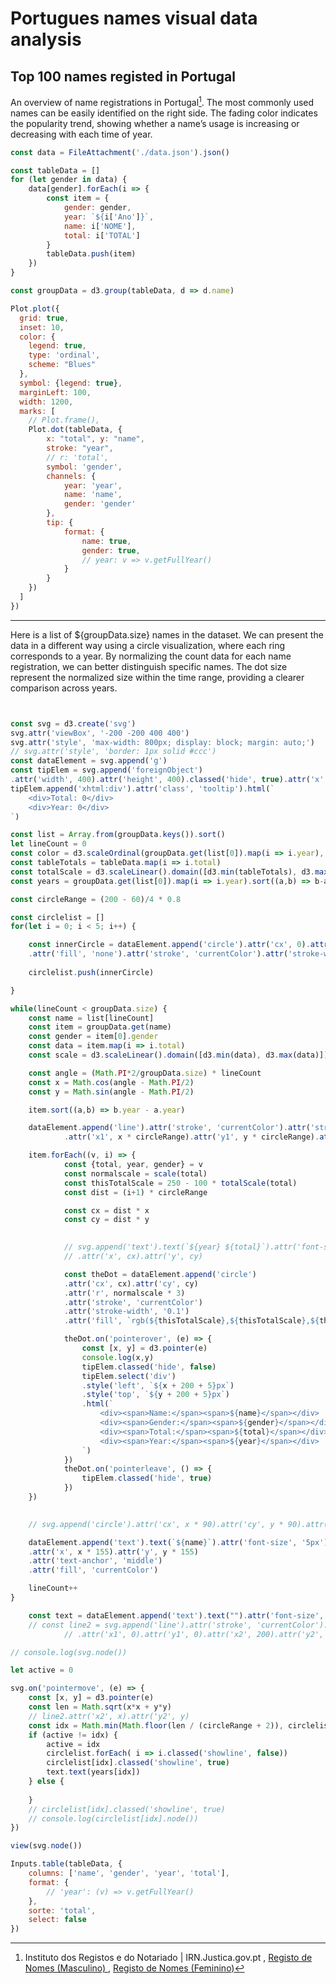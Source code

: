 # Portugues names visual data analysis
## Top 100 names registed in Portugal

[^name-data-source]: Instituto dos Registos e do Notariado | IRN.Justica.gov.pt
, [Registo de Nomes (Masculino) ](https://dados.justica.gov.pt/dataset/nomesmasculino) , [Registo de Nomes (Feminino)](https://dados.justica.gov.pt/dataset/nomesfeminino)


An overview of name registrations in Portugal[^name-data-source]. The most commonly used names can be easily identified on the right side. The fading color indicates the popularity trend, showing whether a name’s usage is increasing or decreasing with each time of year.


  
```js
const data = FileAttachment('./data.json').json()
```

```js
const tableData = []
for (let gender in data) {
	data[gender].forEach(i => {
		const item = {
			gender: gender,
			year: `${i['Ano']}`,
			name: i['NOME'],
			total: i['TOTAL']			
		}
		tableData.push(item)
	})
}
```

```js
const groupData = d3.group(tableData, d => d.name)
```

```js
Plot.plot({
  grid: true,
  inset: 10,
  color: {
  	legend: true,
  	type: 'ordinal',
  	scheme: "Blues"
  },
  symbol: {legend: true},
  marginLeft: 100,
  width: 1200,
  marks: [
    // Plot.frame(),
    Plot.dot(tableData, {
    	x: "total", y: "name", 
    	stroke: "year",
    	// r: 'total',
    	symbol: 'gender',
    	channels: {
    		year: 'year',
    		name: 'name',
    		gender: 'gender'
    	},
    	tip: {
    		format: {
    			name: true,
    			gender: true,
    			// year: v => v.getFullYear()
    		}
		}
    })
  ]
})
```



---

Here is a list of ${groupData.size} names in the dataset. We can present the data in a different way using a circle visualization, where each ring corresponds to a year. By normalizing the count data for each name registration, we can better distinguish specific names. The dot size represent the normalized size within the time range, providing a clearer comparison across years.

```js


const svg = d3.create('svg')
svg.attr('viewBox', '-200 -200 400 400')
svg.attr('style', 'max-width: 800px; display: block; margin: auto;')
// svg.attr('style', 'border: 1px solid #ccc')
const dataElement = svg.append('g')
const tipElem = svg.append('foreignObject')
.attr('width', 400).attr('height', 400).classed('hide', true).attr('x', -200).attr('y', -200).style('position', 'relative')
tipElem.append('xhtml:div').attr('class', 'tooltip').html(`
	<div>Total: 0</div>
	<div>Year: 0</div>
`)

const list = Array.from(groupData.keys()).sort()
let lineCount = 0
const color = d3.scaleOrdinal(groupData.get(list[0]).map(i => i.year), d3.schemeCategory10);
const tableTotals = tableData.map(i => i.total)
const totalScale = d3.scaleLinear().domain([d3.min(tableTotals), d3.max(tableTotals)])
const years = groupData.get(list[0]).map(i => i.year).sort((a,b) => b-a)

const circleRange = (200 - 60)/4 * 0.8

const circlelist = []
for(let i = 0; i < 5; i++) {

	const innerCircle = dataElement.append('circle').attr('cx', 0).attr('cy', 0).attr('r', (i+1) * circleRange)
	.attr('fill', 'none').attr('stroke', 'currentColor').attr('stroke-width', 0.1).attr('class', 'hiddenline')
	
	circlelist.push(innerCircle)

}

while(lineCount < groupData.size) {
	const name = list[lineCount]
	const item = groupData.get(name)
	const gender = item[0].gender
	const data = item.map(i => i.total)
	const scale = d3.scaleLinear().domain([d3.min(data), d3.max(data)])

	const angle = (Math.PI*2/groupData.size) * lineCount
	const x = Math.cos(angle - Math.PI/2)
	const y = Math.sin(angle - Math.PI/2)

	item.sort((a,b) => b.year - a.year)

	dataElement.append('line').attr('stroke', 'currentColor').attr('stroke-width', 0.1)
			.attr('x1', x * circleRange).attr('y1', y * circleRange).attr('x2', x * circleRange * 5.3).attr('y2', y * circleRange * 5.3)

	item.forEach((v, i) => {
			const {total, year, gender} = v
			const normalscale = scale(total)
			const thisTotalScale = 250 - 100 * totalScale(total)
			const dist = (i+1) * circleRange

			const cx = dist * x
			const cy = dist * y
				

			// svg.append('text').text(`${year} ${total}`).attr('font-size', '5px')
			// .attr('x', cx).attr('y', cy)

			const theDot = dataElement.append('circle')
			.attr('cx', cx).attr('cy', cy)
			.attr('r', normalscale * 3)
			.attr('stroke', 'currentColor')
			.attr('stroke-width', '0.1')
			.attr('fill', `rgb(${thisTotalScale},${thisTotalScale},${thisTotalScale})`)

			theDot.on('pointerover', (e) => {
				const [x, y] = d3.pointer(e)
				console.log(x,y)
				tipElem.classed('hide', false)
				tipElem.select('div')
				.style('left', `${x + 200 + 5}px`)
				.style('top', `${y + 200 + 5}px`)
				.html(`
					<div><span>Name:</span><span>${name}</span></div>
					<div><span>Gender:</span><span>${gender}</span></div>
					<div><span>Total:</span><span>${total}</span></div>
					<div><span>Year:</span><span>${year}</span></div>
				`)
			})
			theDot.on('pointerleave', () => {
				tipElem.classed('hide', true)
			})
	})
	

	// svg.append('circle').attr('cx', x * 90).attr('cy', y * 90).attr('r', 1)

	dataElement.append('text').text(`${name}`).attr('font-size', '5px')
	.attr('x', x * 155).attr('y', y * 155)
	.attr('text-anchor', 'middle')
	.attr('fill', 'currentColor')

	lineCount++
}

	const text = dataElement.append('text').text("").attr('font-size', '10px').attr('x', 0).attr('y', 5).attr('text-anchor', 'middle').attr('fill', '#ccc')
	// const line2 = svg.append('line').attr('stroke', 'currentColor').attr('stroke-width', 0.1)
			// .attr('x1', 0).attr('y1', 0).attr('x2', 200).attr('y2', 200)

// console.log(svg.node())

let active = 0

svg.on('pointermove', (e) => {
	const [x, y] = d3.pointer(e)
	const len = Math.sqrt(x*x + y*y)
	// line2.attr('x2', x).attr('y2', y)
	const idx = Math.min(Math.floor(len / (circleRange + 2)), circlelist.length - 1)
	if (active != idx) {
		active = idx
		circlelist.forEach( i => i.classed('showline', false))
		circlelist[idx].classed('showline', true)
		text.text(years[idx])
	} else {
	
	}
	// circlelist[idx].classed('showline', true)
	// console.log(circlelist[idx].node())
})

```



```js
view(svg.node())
```



```js
Inputs.table(tableData, {
	columns: ['name', 'gender', 'year', 'total'],
	format: {
		// 'year': (v) => v.getFullYear()
	},
	sorte: 'total',
	select: false
})
```


<style type="text/css">
svg g, svg g * {
  pointer-events: all;
  cursor: crosshair;
}
.hiddenline {
	opacity: 0;
	transition: all 0.3s;
}
.showline {
	opacity: 1;
}
svg foreignObject {
	pointer-events: none;
}
.hide .tooltip {
	opacity: 0;
}

.tooltip div {
	min-width: 30px;
	display: flex;
	flex-flow: row;
	justify-content: space-between;
}

.tooltip {
	opacity: 1;
	transition: opacity 0.3s;
	z-index: 1;
	position: absolute;
	font-size: 5px;
	box-shadow: 0.2px 0.4px 1.3px rgba(0,0,0, 0.2);
	border-radius: 2px;
	padding: 2px 5px;
	background: #fff;
	color: #000;
}

	
</style>
